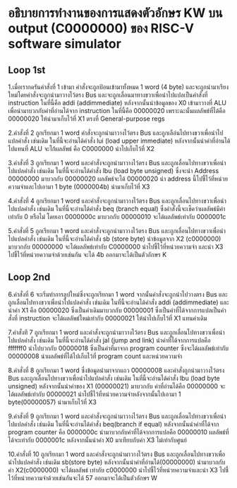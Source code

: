 # อธิบายการทำงานของการแสดงตัวอักษร KW บน output (C0000000) ของ RISC-V software simulator  
## Loop 1st  
1.เมื่อเรากดรันคำสั่งที่ 1 เข้ามา คำสั่งจะถูกป้อนเข้ามาทั้งหมด 1 word (4 byte) และจะถูกนำมาเรียงใหม่โดยคำสั่งจะถูกนำมาวางไว้ตรง Bus และจะถูกเลื่อนมาทางขวาเพื่อนำไปแปลเป็นคำสั่งที่ instruction 
ในที่นี้คือ addi (addimmediate) หลังจากนั้นนำข้อมูลของ X0 เข้ามาวางที่ ALU เพื่อนำมาบวกกับค่าที่อ่านได้จาก instruction ในที่นี้คือ 00000020 เพราะฉะนั้นผลลัพธ์ที่ได้คือ 00000020 ให้นำมาเก็บไว้ที่ X1 
ตรงที่ General-purpose regs  

2.คำสั่งที่ 2 ถูกเรียกมา 1 word คำสั่งจะถูกนำมาวางไว้ตรง Bus และถูกเลือ่นไปทางขวาเพื่อนำไปแปลคำสั่ง เช่นเดิม ในที่นี้จะอ่านได้คำสั่ง lui (load upper immediate) หลังจากนั้นนำค่าที่อ่านได้ไปแทนที่ ALU 
จะไก้ผลลัพธ์ คือ C0000000 นำไปเก็บไว้ที่ X2  

3.คำสั่งที่ 3 ถูกเรียกมา 1 word และคำสั่งจะถูกนำมาวางไว้ตรง Bus และถูกเลื่อนไปทางขวาเพื่อนำไปแปลคำสั่ง เช่นเดิม ในที่นี้จะอ่านได้คำสั่ง lbu (load byte unsigned) ซึ่งจะนำ Address 00000000 มาบวกกับ 00000020
ผลลัพธ์จะได้ 00000020 นำ address นี้ไปชี้ไว้ที่หน่วยความจำและไปเอามา 1 byte (0000004b) นำมาเก็บไว้ที่ X3  

4.คำสั่งที่ 4 ถูกเรียกมา 1 word และคำสั่งจะถูกนำมาวางไว้ตรง Bus และถูกเลื่อนไปทางขวาเพื่อนำไปแปลคำสั่ง เช่นเดิม ในที่นี้จะอ่านได้คำสั่ง beq (branch equal) ซึ่งคำสั่งนี้จะเช็คว่าผลลัพธ์มีค่าเท่ากับ 0 หรือไม่ โดยเอา 0000000c 
มาบวกกับ 00000010 จะได้ผลลัพธ์เท่ากับ 0000001c  

5.คำสั่งที่ 5 ถูกเรียกมา 1 word และคำสั่งจะถูกนำมาวางไว้ตรง Bus และถูกเลื่อนไปทางขวาเพื่อนำไปแปลคำสั่ง เช่นเดิม ในที่นี้จะอ่านได้คำสั่ง sb (store byte) นำข้อมูลจาก X2 (c0000000) มาบวกกับ 00000000
จะได้ผลลัพธ์เท่ากับ C0000000 นำไปชี้ไว้ที่หน่วยความจำ และนำ X3 ไปชี้ไว้ที่หน่วยความจำด้วยเช่นกัน จะได้ 4b ออกมาจะได้เป็นตัวอักษร K  

## Loop 2nd
6.คำสั่งที่ 6 จะเริ่มทำการลูปใหม่ซึ่งจะถูกเรียกมา 1 word จากนั้นคำสั่งจะถูกนำไปวางตรง Bus และถูกเลื่อนไปทางขวาเพื่อนำไปแปลคำสั่ง เช่นเดิม ในที่นี้จะอ่านได้คำสั่ง addi (addimmediate) และนำค่า X1 คือ 00000020
ซึ่งเป็นค่าเดิมมาบวกกับ 00000001 ซึ่งเป็นค่าที่ได้จากการแปลเป็นคำสั่งที่ instruction จะได้ผลลัพธ์ใหม่เท่ากับ 00000021 ให้นำไปเก็บไว้ที่ X1 แทนค่าเดิม  

7.คำสั่งที 7 ถูกเรียกมา 1 word และคำสั่งจะถูกนำมาวางไว้ตรง Bus และถูกเลื่อนไปทางขวาเพื่อนำไปแปลคำสั่ง เช่นเดิม ในที่นี้จะอ่านได้คำสั่ง jal (jump and link) นำค่าที่ได้จากการแปลคือ fffffff0 นำไปบวกกับ 
00000018 ซึ่งเป็นค่าที่มาจาก program counter ซึ่งจะได้ผลลัพธ์เท่ากับ 00000008 นำผลลัพธ์ที่ได้ไปเก็บไว้ที่ program count และหน่วยความจำ  

8.คำสั่งที่ 8 ถูกเรียกมา 1 word ซึ่งข้อมูลนำมาจากแถว 00000008 และคำสั่งถูกนำมาวางไว้ตรง Bus และถูกเลื่อนไปทางขวาเพื่อนำไปแปลคำสั่ง เช่นเดิม ในที่นี้จะอ่านได้คำสั่ง lbu (load byte unsigned) 
หลังจากนั้นนำค่าของ X1 (00000021) มาบวกกับ ค่าที่อ่านได้คือ 00000000 จะได้ผลลัพธ์เท่ากับ 00000021 นำไปชี้ไว้ที่หน่วยความจำหลังจากนั้นไปเอามา 1 byte(00000057) นำมาเก็บไว้ที่ X3  

9.คำสั่งที่ 9 ถูกเรียกมา 1 word และคำสั่งจะถูกนำมาวางไว้ตรง Bus และถูกเลื่อนไปทางขวาเพื่อนำไปแปลคำสั่ง เช่นเดิม ในที่นี้จะอ่านได้คำสั่ง beq(branch if equal) หลังจากนั้นนำค่าที่ได้จาก program counter คือ 0000000c
นำมาบวกกับค่าที่ได้จากการแปลคือ 00000010 ผลลัพธ์ที่ได้จะเท่ากับ 0000001c หลังจากนั้นนำค่า X0 มาเทียบกับค่า X3 ไม่เท่ากับศูนย์  

10.คำสั่งที่ 10 ถูกเรียกมา 1 word และคำสั่งจะถูกนำมาวางไว้ตรง Bus และถูกเลื่อนไปทางขวาเพื่อนำไปแปลคำสั่ง เช่นเดิม sb(store byte) หลังจากนั้นนำค่าที่อ่านได้(00000000) นำมาบวกกับค่า X2(c0000000) จะได้ผลลัพธ์
เท่ากับ c0000000 นำไปชี้ไว้ที่หน่วยความจำและนำ X3 ไปชี้ไว้ที่หน่วยความจำด้วยเช่นกันจะได้ 57 ออกมาจะได้เป็นตัวอักษร W
